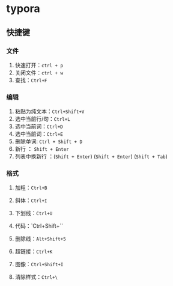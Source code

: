 # typora

## 快捷键

### 文件

1. 快速打开：`ctrl + p`
2. 关闭文件：`ctrl + w`
3. 查找：`Ctrl+F`

### 编辑

1. 粘贴为纯文本：`Ctrl+Shift+V`
2. 选中当前行/句：`Ctrl+L`
3. 选中当前词：`Ctrl+D`
4. 选中当前词：`Ctrl+E`
5. 删除单词: `Ctrl + Shift + D`
6. 新行 ： `Shift + Enter`
7. 列表中换新行 ：(`Shift + Enter`) (`Shift + Enter`) (`Shift + Tab`)

### 格式

1. 加粗：`Ctrl+B`

2. 斜体：`Ctrl+I`

3. 下划线：`Ctrl+U`

4. 代码：`Ctrl+Shift+``

5. 删除线：`Alt+Shift+5`

6. 超链接：`Ctrl+K`

7. 图像：`Ctrl+Shift+I`

8. 清除样式：`Ctrl+\`
